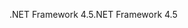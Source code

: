 <span data-ttu-id="7fe59-101">.NET Framework 4.5</span><span class="sxs-lookup"><span data-stu-id="7fe59-101">.NET Framework 4.5</span></span>